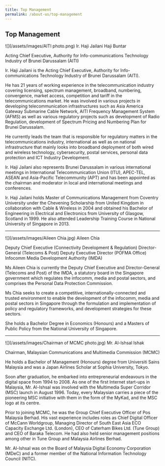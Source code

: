 ```yaml
---
title: Top Management
permalink: /about-us/top-management
---
```

## **Top Management**
![](/assets/images/AITI photo.png)
Ir. Haji Jailani Haji Buntar

Acting Chief Executive, Authority for Info-communications Technology Industry of Brunei Darussalam (AITI)

Ir. Haji Jailani is the Acting Chief Executive, Authority for Info-communications Technology Industry of Brunei Darussalam (AITI). 

He has 21 years of working experience in the telecommunication industry covering licensing, spectrum management, broadband, numbering, convergence, market access, competition and tariff in the telecommunications market. He was involved in various projects in developing telecommunication infrastructures such as Asia America Gateway Submarine Cable Network, AITI Frequency Management System (AFMS) as well as various regulatory projects such as development of Radio Regulation, development of Spectrum Pricing and Numbering Plan for Brunei Darussalam. 

He currently leads the team that is responsible for regulatory matters in the telecommunications industry, international as well as on national infrastructure that mainly looks into broadband deployment of both wired and wireless technology, cybersecurity, postal services, personal data protection and ICT Industry Development. 

Ir. Haji Jailani also represents Brunei Darussalam in various international meetings in International Telecommunication Union (ITU), APEC-TEL, ASEAN and Asia-Pacific Telecommunity (APT) and has been appointed as the chairman and moderator in local and international meetings and conferences. 

Ir. Haji Jailani holds Master of Communications Management from Coventry University under the Chevening Scholarship from United Kingdom in collaboration with Cable & Wireless in 2004 and obtained his Bachelor of Engineering in Electrical and Electronics from University of Glasgow, Scotland in 1999. He also attended Leadership Training Course in National University of Singapore in 2013.


***

![](/assets/images/Aileen Chia.jpg)
Aileen Chia

Deputy Chief Executive (Connectivity Development & Regulation) 
Director-General (Telecoms & Post)
Deputy Executive Director (POFMA Office)
Infocomm Media Development Authority (IMDA)

Ms Aileen Chia is currently the Deputy Chief Executive and Director-General (Telecoms and Post) of the IMDA, a statutory board in the Singapore government which regulates the infocomm, media and postal sectors, and comprises the Personal Data Protection Commission.

Ms Chia seeks to create a competitive, internationally-connected and trusted environment to enable the development of the infocomm, media and postal sectors in Singapore through the formulation and implementation of policy and regulatory frameworks, and development strategies for these sectors.

She holds a Bachelor Degree in Economics (Honours) and a Masters of Public Policy from the National University of Singapore.

***

![](/assets/images/Chairman of MCMC photo.jpg)
Mr. Al-Ishsal Ishak

Chairman, Malaysian Communications and 
Multimedia Commission (MCMC)

He holds a Bachelor of Management (Honours) degree from Universiti Sains Malaysia and was a Japan Airlines Scholar at Sophia University, Tokyo. 

Soon after graduation, he embarked into entrepreneurial endeavours in the digital space from 1994 to 2008. As one of the first Internet start-ups in Malaysia, Mr. Al-Ishsal was involved with the Multimedia Super Corridor (MSC) launch in August 1996. Today, every Malaysian carries a piece of the pioneering MSC initiative with them in the form of the MyKad, and the MSC logo at its centre.

Prior to joining MCMC, he was the Group Chief Executive Officer of Pos Malaysia Berhad. His vast experience includes roles as Chief Digital Officer of McCann Worldgroup, Managing Director of South East Asia ECO Capacity Exchange Ltd. (London), CEO of Caterham Bikes Ltd. (Tune Group) and CEO of Baraka Telecom. He had also held senior management positions among other in Tune Group and Malaysia Airlines Berhad.

Mr. Al-Ishsal was on the Board of Malaysia Digital Economy Corporation (MDeC) and a former member of the National Information Technology Council (NITC).